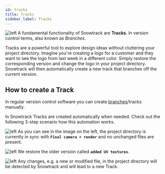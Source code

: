 ```yaml
---
id: tracks
title: Tracks
sidebar_label: Tracks
---
```


<div className="block">

![left](/img/tracks.png) A fundamental functionality of Snowtrack are **Tracks**. In version control terms, also known as *Branches*.

Tracks are a powerful tool to explore design ideas without cluttering your project directory. Imagine you're creating a logo for a customer and they want to see the logo from last week in a different color. Simply restore the corresponding version and change the logo in your project directory. Snowtrack will then automatically create a new track that branches off the current version.

</div>

## How to create a Track

In regular version control software you can create [branches](terminology.md#track-or-branch)/tracks manually.

In Snowtrack Tracks are created automatically when needed. Check out the following 3-step scenario how this automation works.

<div className="block">

![left](/img/track-create-1.png) As you can see in the image on the left, the project directory is currently in sync with **`Final camera + render`** and no unchanged files are present.

</div>

<div className="block">

![left](/img/track-create-2.png) We restore the older version called **`added UV textures`**.

</div>

<div className="block">

![left](/img/track-create-3.png) Any changes, e.g. a new or modified file, in the project directory will be detected by Snowtrack and will lead to a new Track.

</div>
